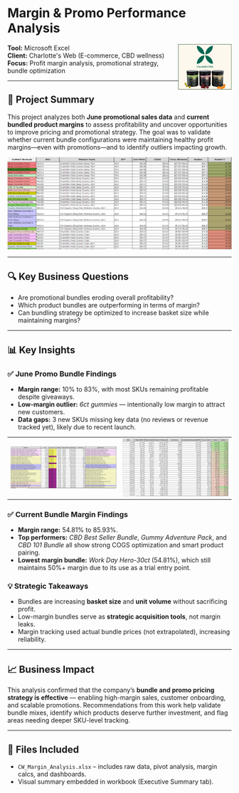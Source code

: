 # Margin & Promo Performance Analysis
<img src="1_5.PNG" width="120" align="right"/>

**Tool:** Microsoft Excel  
**Client:** Charlotte's Web (E-commerce, CBD wellness)  
**Focus:** Profit margin analysis, promotional strategy, bundle optimization

---

## 📌 Project Summary

This project analyzes both **June promotional sales data** and **current bundled product margins** to assess profitability and uncover opportunities to improve pricing and promotional strategy. The goal was to validate whether current bundle configurations were maintaining healthy profit margins—even with promotions—and to identify outliers impacting growth.

![](1_1.PNG)

---

## 🔍 Key Business Questions

- Are promotional bundles eroding overall profitability?
- Which product bundles are outperforming in terms of margin?
- Can bundling strategy be optimized to increase basket size while maintaining margins?

---

## 📊 Key Insights

### ✅ June Promo Bundle Findings
- **Margin range:** 10% to 83%, with most SKUs remaining profitable despite giveaways.
- **Low-margin outlier:** *6ct gummies* — intentionally low margin to attract new customers.
- **Data gaps:** 3 new SKUs missing key data (no reviews or revenue tracked yet), likely due to recent launch.
<table>
  <tr>
    <td><img src="1_2.PNG" width="100%"></td>
    <td><img src="1_3.PNG" width="100%"></td>
  </tr>
</table>



### ✅ Current Bundle Margin Findings
- **Margin range:** 54.81% to 85.93%.
- **Top performers:** *CBD Best Seller Bundle*, *Gummy Adventure Pack*, and *CBD 101 Bundle* all show strong COGS optimization and smart product pairing.
- **Lowest margin bundle:** *Work Day Hero-30ct* (54.81%), which still maintains 50%+ margin due to its use as a trial entry point.

### 💡 Strategic Takeaways
- Bundles are increasing **basket size** and **unit volume** without sacrificing profit.
- Low-margin bundles serve as **strategic acquisition tools**, not margin leaks.
- Margin tracking used actual bundle prices (not extrapolated), increasing reliability.

---

## 📈 Business Impact

This analysis confirmed that the company’s **bundle and promo pricing strategy is effective** — enabling high-margin sales, customer onboarding, and scalable promotions. Recommendations from this work help validate bundle mixes, identify which products deserve further investment, and flag areas needing deeper SKU-level tracking.

---

## 📁 Files Included

- `CW_Margin_Analysis.xlsx` – includes raw data, pivot analysis, margin calcs, and dashboards.
- Visual summary embedded in workbook (Executive Summary tab).
